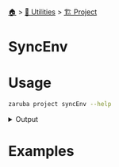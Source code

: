 <!--startTocHeader-->
[🏠](../../README.md) > [🔧 Utilities](../README.md) > [🏗️ Project](README.md)
# SyncEnv
<!--endTocHeader-->

# Usage

<!--startCode-->
```bash
zaruba project syncEnv --help
```
 
<details>
<summary>Output</summary>
 
```````
Update every task's environment

Usage:
  zaruba project syncEnv [projectFile] [flags]

Flags:
  -h, --help   help for syncEnv
```````
</details>
<!--endCode-->

# Examples



<!--startTocSubtopic-->

<!--endTocSubtopic-->